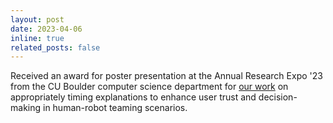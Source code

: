 ```yaml
---
layout: post
date: 2023-04-06
inline: true
related_posts: false
---
```


Received an award for poster presentation at the Annual Research Expo '23 from the CU Boulder computer science department for [our work](https://aaquibtabrez.github.io/assets/pdf/publications/rss23.pdf) on appropriately timing explanations to enhance user trust and decision-making in human-robot teaming scenarios.